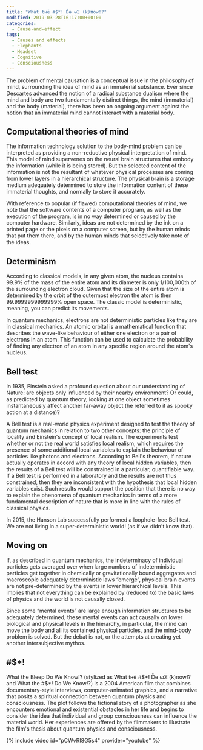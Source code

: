 ```yaml
---
title: "What tнē #$*! D̄ө ωΣ (k)πow!?"
modified: 2019-03-28T16:17:00+00:00
categories:
  - Cause-and-effect
tags:
  - Causes and effects
  - Elephants
  - Headset
  - Cognitive
  - Consciousness
---
```


The problem of mental causation is a conceptual issue in the philosophy of mind, surrounding the idea of mind as an immaterial substance. Ever since Descartes advanced the notion of a radical substance dualism where the mind and body are two fundamentally distinct things, the mind (immaterial) and the body (material), there has been an ongoing argument against the notion that an immaterial mind cannot interact with a material body. 

## Computational theories of mind

The information technology solution to the body-mind problem can be interpreted as providing a non-reductive physical interpretation of mind. This model of mind supervenes on the neural brain structures that embody the information (while it is being stored). But the selected content of the information is not the resultant of whatever physical processes are coming from lower layers in a hierarchical structure. The physical brain is a storage medium adequately determined to store the information content of these immaterial thoughts, and normally to store it accurately.

With reference to popular (if flawed) computational theories of mind, we note that the software contents of a computer program, as well as the execution of the program, is in no way determined or caused by the computer hardware. Similarly, ideas are not determined by the ink on a printed page or the pixels on a computer screen, but by the human minds that put them there, and by the human minds that selectively take note of the ideas. 

## Determinism 

According to classical models, in any given atom, the nucleus contains 99.9% of the mass of the entire atom and its diameter is only 1/100,000th of the surrounding electron cloud. Given that the size of the entire atom is determined by the orbit of the outermost electron the atom is then 99.9999999999999% open space. The classic model is deterministic, meaning, you can predict its movements.

In quantum mechanics, electrons are not deterministic particles like they are in classical mechanics. An atomic orbital is a mathematical function that describes the wave-like behaviour of either one electron or a pair of electrons in an atom. This function can be used to calculate the probability of finding any electron of an atom in any specific region around the atom's nucleus. 

## Bell test

In 1935, Einstein asked a profound question about our understanding of Nature: are objects only influenced by their nearby environment? Or could, as predicted by quantum theory, looking at one object sometimes instantaneously affect another far-away object (he referred to it as spooky action at a distance)?

A Bell test is a real-world physics experiment designed to test the theory of quantum mechanics in relation to two other concepts: the principle of locality and Einstein's concept of local realism. The experiments test whether or not the real world satisfies local realism, which requires the presence of some additional local variables to explain the behaviour of particles like photons and electrons. According to Bell's theorem, if nature actually operates in accord with any theory of local hidden variables, then the results of a Bell test will be constrained in a particular, quantifiable way. If a Bell test is performed in a laboratory and the results are not thus constrained, then they are inconsistent with the hypothesis that local hidden variables exist. Such results would support the position that there is no way to explain the phenomena of quantum mechanics in terms of a more fundamental description of nature that is more in line with the rules of classical physics.

In 2015, the Hanson Lab successfully performed a loophole-free Bell test. We are not living in a super-deterministic world! (as if we didn't know that).

## Moving on

If, as described in quantum mechanics, the indeterminacy of individual particles gets averaged over when large numbers of indeterministic particles get together in chemically or gravitationally bound aggregates and macroscopic adequately deterministic laws “emerge”, physical brain events are not pre-determined by the events in lower hierarchical levels. This implies that not everything can be explained by (reduced to) the basic laws of physics and the world is not causally closed.

Since some “mental events” are large enough information structures to be adequately determined, these mental events can act causally on lower biological and physical levels in the hierarchy, in particular, the mind can move the body and all its contained physical particles, and the mind-body problem is solved. But the debat is not, or the attempts at creating yet another intersubjective mythos.

## #$*!

What the Bleep Do We Know!? (stylized as What tнē #$*! D̄ө ωΣ (k)πow!? and What the #$*! Do We Know!?) is a 2004 American film that combines documentary-style interviews, computer-animated graphics, and a narrative that posits a spiritual connection between quantum physics and consciousness. The plot follows the fictional story of a photographer as she encounters emotional and existential obstacles in her life and begins to consider the idea that individual and group consciousness can influence the material world. Her experiences are offered by the filmmakers to illustrate the film's thesis about quantum physics and consciousness. 

{% include video id="pCWvRI8G5s4" provider="youtube" %}


